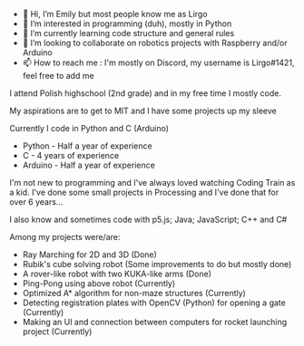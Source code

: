 - 👋 Hi, I’m Emily but most people know me as Lirgo
- 👀 I’m interested in programming (duh), mostly in Python
- 🌱 I’m currently learning code structure and general rules
- 💞️ I’m looking to collaborate on robotics projects with Raspberry and/or Arduino
- 📫 How to reach me : I'm mostly on Discord, my username is Lirgo#1421, feel free to add me

I attend Polish highschool (2nd grade) and in my free time I mostly code.

My aspirations are to get to MIT and I have some projects up my sleeve

Currently I code in Python and C (Arduino)

- Python - Half a year of experience
- C - 4 years of experience
- Arduino - Half a year of experience

I'm not new to programming and I've always loved watching Coding Train as a kid. 
I've done some small projects in Processing and I've done that for over 6 years...

I also know and sometimes code with p5.js; Java; JavaScript; C++ and C# 

Among my projects were/are:
- Ray Marching for 2D and 3D (Done)
- Rubik's cube solving robot (Some improvements to do but mostly done)
- A rover-like robot with two KUKA-like arms (Done)
- Ping-Pong using above robot (Currently)
- Optimized A* algorithm for non-maze structures (Currently)
- Detecting registration plates with OpenCV (Python) for opening a gate (Currently)
- Making an UI and connection between computers for rocket launching project (Currently)
